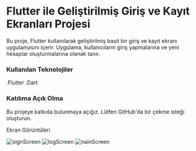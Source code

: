 <h1>Flutter ile Geliştirilmiş Giriş ve Kayıt Ekranları Projesi</h1>
Bu proje, Flutter kullanılarak geliştirilmiş basit bir giriş ve kayıt ekranı uygulamasını içerir. Uygulama, kullanıcıların giriş yapmalarına ve yeni hesaplar oluşturmalarına olanak tanır.

<h3>Kullanılan Teknolojiler</h3>
.Flutter
.Dart

<h3>Katılıma Açık Olma</h3>
Bu projeye katkıda bulunmaya açığız. Lütfen GitHub'da bir çekme isteği oluşturun.

Ekran Görüntüleri

![signScreen](https://github.com/AHMEDRUSTUM/flutter_login_pro/assets/164236168/e1f0767d-a815-4275-9350-d23d3b65e48e)
![logScreen](https://github.com/AHMEDRUSTUM/flutter_login_pro/assets/164236168/1bf6872a-ee75-4ca0-8701-46ded1a25b9c)
![nainScreen](https://github.com/AHMEDRUSTUM/flutter_login_pro/assets/164236168/31845eb0-0ffd-464d-b851-59ee5438c1de)
